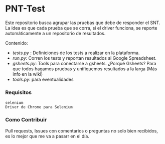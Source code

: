 # PNT-Test

Este repositorio busca agrupar las pruebas que debe de responder el SNT. La idea es que cada prueba que se corra, si el driver funciona, se reporte automáticamente a un repositorio de resultados.

Contenido:
- *tests.py* : Definiciones de los tests a realizar en la plataforma.
- *run.py*: Corren los tests y reportan resultados al Google Spreadsheet.
- *gsheets.py*: Tools para conectarse a gsheets. ¿Porqué Gsheets? Para que todos hagamos pruebas y unifiquemos resultados a la larga (Más info en la wiki)
- *tools.py*: para eventualidades

### Requisitos

```
selenium
Driver de Chrome para Selenium
```

### Como Contribuir

Pull requests, Issues con comentarios o preguntas no solo bien recibidos, es lo mejor que me va a pasarr en el día.
